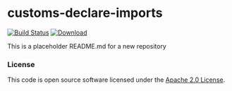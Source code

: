 
# customs-declare-imports


[![Build Status](https://travis-ci.org/hmrc/customs-declare-imports.svg)](https://travis-ci.org/hmrc/customs-declare-imports) [ ![Download](https://api.bintray.com/packages/hmrc/releases/customs-declare-imports/images/download.svg) ](https://bintray.com/hmrc/releases/customs-declare-imports/_latestVersion)


This is a placeholder README.md for a new repository

### License

This code is open source software licensed under the [Apache 2.0 License]("http://www.apache.org/licenses/LICENSE-2.0.html").
